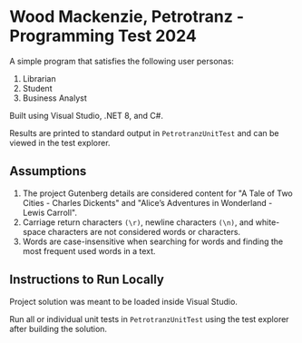 # Wood Mackenzie, Petrotranz - Programming Test 2024

A simple program that satisfies the following user personas:
1. Librarian
2. Student
3. Business Analyst

Built using Visual Studio, .NET 8, and C#.

Results are printed to standard output in `PetrotranzUnitTest` and can be viewed in the test explorer.

## Assumptions
1. The project Gutenberg details are considered content for "A Tale of Two Cities - Charles Dickents" and "Alice’s Adventures in Wonderland - Lewis Carroll".
2. Carriage return characters `(\r)`, newline characters `(\n)`, and white-space characters are not considered words or characters.
3. Words are case-insensitive when searching for words and finding the most frequent used words in a text.

## Instructions to Run Locally
Project solution was meant to be loaded inside Visual Studio.

Run all or individual unit tests in `PetrotranzUnitTest` using the test explorer after building the solution.
